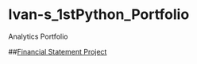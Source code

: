 # Ivan-s_1stPython_Portfolio
Analytics Portfolio

##[Financial Statement Project](https://github.com/irod1987/Financial-Statement-Project-with-Python.git)
